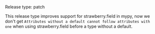 Release type: patch

This release type improves support for strawberry.field in mypy,
now we don't get `Attributes without a default cannot follow attributes with one`
when using strawberry.field before a type without a default.
